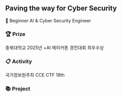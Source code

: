 ## Paving the way for Cyber Security

🔭 Beginner AI & Cyber Security Engineer

<h3> 🏆 Prize </h3>

충북대학교 2025년 +AI 메이커톤 경진대회 최우수상

<h3> 📋 Activity </h3>

국가정보원주최 CCE CTF 18th

<h3> 📚 Project </h3>


<!--
**siiiheon/siiiheon** is a ✨ _special_ ✨ repository because its `README.md` (this file) appears on your GitHub profile.

Here are some ideas to get you started:

- 🔭 I’m currently working on ...
- 🌱 I’m currently learning ...
- 👯 I’m looking to collaborate on ...
- 🤔 I’m looking for help with ...
- 💬 Ask me about ...
- 📫 How to reach me: ...
- 😄 Pronouns: ...
- ⚡ Fun fact: ...
-->
